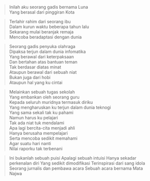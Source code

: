 > Inilah aku seorang gadis bernama Luna<br>
> Yang berasal dari pinggiran Kota
 
> Terlahir rahim dari seorang ibu<br>
> Dalam kurun waktu beberapa tahun lalu<br>
> Sekarang mulai beranjak remaja<br>
> Mencoba beradaptasi dengan dunia<br>

> Seorang gadis penyuka olahraga<br>
> Dipaksa terjun dalam dunia infomatika<br>
> Yang berawal dari keterpaksaan<br>
> Dan bertahan atas bantuan teman<br>
> Tak berdasar diatas minat<br>
> Ataupun berawal dari sebuah niat<br>
> Bukan juga dari hobi<br>
> Ataupun hal yang ku cintai<br>

> Melainkan sebuah tugas sekolah<br>
> Yang embankan oleh seorang guru<br>
> Kepada seluruh muridnya termasuk diriku<br>
> Yang mengharuskan ku terjun dalam dunia teknogi<br>
> Yang sama sekali tak ku pahami<br>
> Namun harus ku pelajari<br>
> Tak ada niat tuk mendalami<br>
> Apa lagi bercita-cita menjadi ahli<br>
> Hanya berusaha mempelajari<br>
> Serta mencoba sedikit memahami<br>
> Agar suatu hari nanti<br>
> Nilai raporku tak terbenani<br>

> Ini bukanlah sebuah puisi
> Apalagi sebuah intuisi
> Hanya sekadar perkenalan diri
> Yang sedikit dimodifikasi
> Terinspirasi dari sang idola
> Seorang jurnalis dan pembawa acara
> Sebuah acara bernama Mata Najwa
